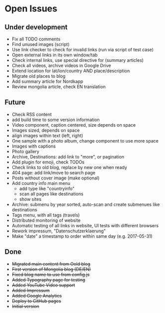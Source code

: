 # Open Issues

## Under development

* Fix all TODO comments
* Find unused images (script)
* Use link checker to check for invalid links (run via script of test case)
* Open external links in its own window/tab
* Check internal links, use special directive for (summary articles)
* Check all videos, archive videos in Google Drive
* Extend location for lat/lon/country AND place/description
* Migrate old places to blog
* Add summary article for Nordkapp
* Review mongolia article, check EN translation

## Future

* Check RSS content
* add build time to some version information
* Video component, caption centered, size depends on space
* Images sized, depends on space
* align images within text (left, right)
* One sample with a photo album, change component to use more space
* Images with captions
* Photo gallery
* Archive, Destinations: add link to "more", or pagination
* Add plugin for emoji, check TODOs
* Check links to old blog, replace by new one when ready
* 404 page: add link/move to search page
* Posts without cover image (make optional)
* Add country info main menu
  * add type like "countryinfo"
  * scan all pages like destinations
  * show sites
* Archive: submenu by year sorted, auto-scan and create submenues like destinations
* Tags menu, with all tags (travels)
* Distributed monitoring of website
* Automatic testing of all links in website, UI tests with different browsers
* Rework impressum, "Datenschutzerklaerung"
* Make "date" a timestamp to order within same day (e.g. 2017-05-31)

## Done

* ~~Migrated main content from Oold blog~~
* ~~First version of Mongolia blog (DE/EN)~~
* ~~Fixed blog name to use from config.js~~
* ~~Added Typography page for testing~~
* ~~Added YouTube Video support~~
* ~~Added Impressum~~
* ~~Added Google Analytics~~
* ~~Deploy to GitHub pages~~
* ~~Initial version~~
